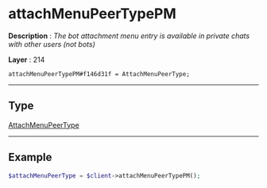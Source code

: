 # attachMenuPeerTypePM

**Description** : *The bot attachment menu entry is available in private chats with other users \(not bots\)*

**Layer** : 214

```tl
attachMenuPeerTypePM#f146d31f = AttachMenuPeerType;
```

---

## Type

[AttachMenuPeerType](type/AttachMenuPeerType)

---

## Example

```php
$attachMenuPeerType = $client->attachMenuPeerTypePM();
```